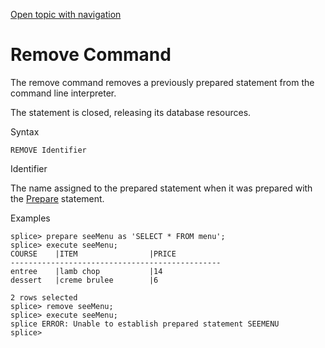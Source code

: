 [Open topic with navigation](../../index.html#Shared/CmdLineReference/CmdRemove.html)

[]()Remove Command
==================

The <span class="AppCommand">remove</span> command removes a previously prepared statement from the command line interpreter.

The statement is closed, releasing its database resources.

Syntax

``` FcnSyntax
REMOVE Identifier
```

Identifier

The name assigned to the prepared statement when it was prepared with the [Prepare](CmdPrepare.html) statement.

Examples

``` AppCommand
splice> prepare seeMenu as 'SELECT * FROM menu';
splice> execute seeMenu;
COURSE    |ITEM                |PRICE          
-----------------------------------------------
entree    |lamb chop           |14             
dessert   |creme brulee        |6

2 rows selected
splice> remove seeMenu;
splice> execute seeMenu;
splice ERROR: Unable to establish prepared statement SEEMENU
splice>
```

 


